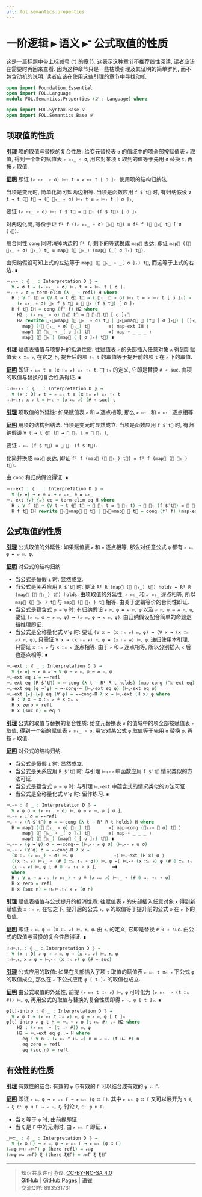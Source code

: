 ```yaml
---
url: fol.semantics.properties
---
```


# 一阶逻辑 ▸ 语义 ▸ᐨ 公式取值的性质

这是一篇标题中带上标减号 (ᐨ) 的章节. 这表示这种章节不推荐线性阅读, 读者应该在需要时再回来查看. 因为这种章节只是一些枯燥引理及其证明的简单罗列, 而不包含动机的说明. 读者应该在使用这些引理的章节中寻找动机.

```agda
open import Foundation.Essential
open import FOL.Language
module FOL.Semantics.Properties (ℒ : Language) where

open import FOL.Syntax.Base ℒ
open import FOL.Semantics.Base ℒ
```

## 项取值的性质

**<u>引理</u>** 项的取值与替换的复合性质:
给变元替换表 `σ` 的值域中的项全部按赋值表 `𝓋` 取值, 得到一个新的赋值表 `𝓋 ⊨ₜ_ ∘ σ`, 用它对某项 `t` 取到的值等于先用 `σ` 替换 `t`, 再按 `𝓋` 取值.

**<u>证明</u>** 即证 `(𝓋 ⊨ₜ_ ∘ σ) ⊨ₜ t ≡ 𝓋 ⊨ₜ t [ σ ]ₜ`. 使用项的结构归纳法.

当项是变元时, 简单化简可知两边相等. 当项是函数应用 `f $̇ t⃗` 时, 有归纳假设
`∀ t → t ∈⃗ t⃗ → (𝓋 ⊨ₜ_ ∘ σ) ⊨ₜ t ≡ 𝓋 ⊨ₜ t [ σ ]ₜ`,

要证 `(𝓋 ⊨ₜ_ ∘ σ) ⊨ₜ f $̇ t⃗ ≡ 𝓋 ⊨ₜ (f $̇ t⃗) [ σ ]ₜ`.

对两边化简, 等价于证
`fᴵ f ((𝓋 ⊨ₜ_ ∘ σ) ⊨ₜ⃗ t⃗) ≡ fᴵ f (𝓋 ⊨ₜ⃗ t⃗ [ σ ]ₜ⃗)`.

用合同性 `cong` 同时消掉两边的 `fᴵ f`, 剩下的等式换成 `map⃗` 表达, 即证
`map⃗ ((𝓋 ⊨ₜ_ ∘ σ) ⊨ₜ_) t⃗ ≡ map⃗ (𝓋 ⊨ₜ_) (map⃗ (_[ σ ]ₜ) t⃗)`.

由归纳假设可知上式的左边等于 `map⃗ (𝓋 ⊨ₜ_ ∘ _[ σ ]ₜ) t⃗`, 而这等于上式的右边. ∎

```agda
⊨ₜ-∘ : ⦃ _ : Interpretation D ⦄ →
  ∀ 𝓋 σ t → (𝓋 ⊨ₜ_ ∘ σ) ⊨ₜ t ≡ 𝓋 ⊨ₜ t [ σ ]ₜ
⊨ₜ-∘ 𝓋 σ = term-elim (λ _ → refl) H where
  H : ∀ f t⃗ → (∀ t → t ∈⃗ t⃗ → (_⊨ₜ_ 𝓋 ∘ σ) ⊨ₜ t ≡ 𝓋 ⊨ₜ t [ σ ]ₜ) →
    (𝓋 ⊨ₜ_ ∘ σ) ⊨ₜ f $̇ t⃗ ≡ 𝓋 ⊨ₜ (f $̇ t⃗) [ σ ]ₜ
  H f t⃗ IH = cong (fᴵ f) H2 where
    H2 : (𝓋 ⊨ₜ_ ∘ σ) ⊨ₜ⃗ t⃗ ≡ 𝓋 ⊨ₜ⃗ t⃗ [ σ ]ₜ⃗
    H2 rewrite ⊨ₜ⃗≡map⃗ (𝓋 ⊨ₜ_ ∘ σ) t⃗ | ⊨ₜ⃗≡map⃗ 𝓋 (t⃗ [ σ ]ₜ⃗) | []ₜ⃗≡map⃗ t⃗ σ =
      map⃗ ((𝓋 ⊨ₜ_ ∘ σ) ⊨ₜ_) t⃗       ≡⟨ map-ext IH ⟩
      map⃗ (𝓋 ⊨ₜ_ ∘ _[ σ ]ₜ) t⃗       ≡⟨ map-∘ _ _ _ ⟩
      map⃗ (𝓋 ⊨ₜ_) (map⃗ (_[ σ ]ₜ) t⃗) ∎
```

**<u>引理</u>** 赋值表插值与项提升的抵消性质:
往赋值表 `𝓋` 的头部插入任意对象 `x` 得到新赋值表 `x ∷ₙ 𝓋`, 在它之下, 提升后的项 `↑ₜ t` 的取值等于提升前的项 `t` 在 `𝓋` 下的取值.

**<u>证明</u>** 即证 `𝓋 ⊨ₜ t ≡ (x ∷ₙ 𝓋) ⊨ₜ ↑ₜ t`. 由 `↑ₜ` 的定义, 它即是替换 `# ∘ suc`. 由项的取值与替换的复合性质得证. ∎

```agda
∷ₙ⊨ₜ↑ₜ : ⦃ _ : Interpretation D ⦄ →
  ∀ (x : D) 𝓋 t → 𝓋 ⊨ₜ t ≡ (x ∷ₙ 𝓋) ⊨ₜ ↑ₜ t
∷ₙ⊨ₜ↑ₜ x 𝓋 t = ⊨ₜ-∘ (x ∷ₙ 𝓋) (# ∘ suc) t
```

**<u>引理</u>** 项取值的外延性:
如果赋值表 `𝓋` 和 `𝓊` 逐点相等, 那么 `𝓋 ⊨ₜ_` 和 `𝓊 ⊨ₜ_` 逐点相等.

**<u>证明</u>** 用项的结构归纳法. 当项是变元时显然成立. 当项是函数应用 `f $̇ t⃗` 时, 有归纳假设
`∀ t → t ∈⃗ t⃗ → 𝓋 ⊨ₜ t ≡ 𝓊 ⊨ₜ t`,

要证 `𝓋 ⊨ₜ (f $̇ t⃗) ≡ 𝓊 ⊨ₜ (f $̇ t⃗)`.

化简并换成 `map⃗` 表达, 即证
`fᴵ f (map⃗ (𝓋 ⊨ₜ_) t⃗) ≡ fᴵ f (map⃗ (𝓊 ⊨ₜ_) t⃗)`.

由 `cong` 和归纳假设得证. ∎

```agda
⊨ₜ-ext : ⦃ _ : Interpretation D ⦄ →
  ∀ {𝓋 𝓊} → 𝓋 ≗ 𝓊 → 𝓋 ⊨ₜ_ ≗ 𝓊 ⊨ₜ_
⊨ₜ-ext {𝓋} {𝓊} eq = term-elim eq H where
  H : ∀ f t⃗ → (∀ t → t ∈⃗ t⃗ → 𝓋 ⊨ₜ t ≡ 𝓊 ⊨ₜ t) → 𝓋 ⊨ₜ (f $̇ t⃗) ≡ 𝓊 ⊨ₜ (f $̇ t⃗)
  H f t⃗ IH rewrite ⊨ₜ⃗≡map⃗ 𝓋 t⃗ | ⊨ₜ⃗≡map⃗ 𝓊 t⃗ = cong (fᴵ f) (map-ext IH)
```

## 公式取值的性质

**<u>引理</u>** 公式取值的外延性:
如果赋值表 `𝓋` 和 `𝓊` 逐点相等, 那么对任意公式 `φ` 都有 `𝓋 ⊨ᵩ φ ↔ 𝓊 ⊨ᵩ φ`.

**<u>证明</u>** 对公式的结构归纳.

- 当公式是恒假 `⊥̇` 时:
    显然成立.
- 当公式是关系应用 `R $̇ t⃗` 时:
    要证 `Rᴵ R (map⃗ (𝓋 ⊨ₜ_) t⃗) holds ↔ Rᴵ R (map⃗ (𝓊 ⊨ₜ_) t⃗) holds`.
    由项取值的外延性, `𝓋 ⊨ₜ_` 和 `𝓊 ⊨ₜ_` 逐点相等, 所以 `map⃗ (𝓋 ⊨ₜ_) t⃗` 与 `map⃗ (𝓊 ⊨ₜ_) t⃗` 相等.
    由关于逻辑等价的合同性即证.
- 当公式是蕴含式 `φ →̇ ψ` 时:
    有归纳假设 `𝓋 ⊨ᵩ φ ↔ 𝓊 ⊨ᵩ φ` 以及 `𝓋 ⊨ᵩ ψ ↔ 𝓊 ⊨ᵩ ψ`,
    要证 `(𝓋 ⊨ᵩ φ → 𝓋 ⊨ᵩ ψ) ↔ (𝓊 ⊨ᵩ φ → 𝓊 ⊨ᵩ ψ)`.
    由归纳假设配合简单的命题逻辑推理即证.
- 当公式是全称量化式 `∀̇ φ` 时:
    要证 `(∀ x → (x ∷ₙ 𝓋) ⊨ᵩ φ) ↔ (∀ x → (x ∷ₙ 𝓊) ⊨ᵩ φ)`,
    只需证 `∀ x → (x ∷ₙ 𝓋) ⊨ᵩ φ ↔ (x ∷ₙ 𝓊) ⊨ᵩ φ`.
    递归使用本引理, 只需证 `x ∷ₙ 𝓋` 与 `x ∷ₙ 𝓊` 逐点相等.
    由于 `𝓋` 和 `𝓊` 逐点相等, 所以分别插入 `x` 后也逐点相等. ∎

```agda
⊨ᵩ-ext : ⦃ _ : Interpretation D ⦄ →
  ∀ {𝓋 𝓊} → 𝓋 ≗ 𝓊 → ∀ φ → 𝓋 ⊨ᵩ φ ↔ 𝓊 ⊨ᵩ φ
⊨ᵩ-ext eq ⊥̇ = ↔-refl
⊨ᵩ-ext eq (R $̇ t⃗) = ↔-cong (λ t → Rᴵ R t holds) (map-cong (⊨ₜ-ext eq) t⃗)
⊨ᵩ-ext eq (φ →̇ ψ) = ↔-cong-→ (⊨ᵩ-ext eq φ) (⊨ᵩ-ext eq ψ)
⊨ᵩ-ext {𝓋} {𝓊} eq (∀̇ φ) = ↔-cong-Π λ x → ⊨ᵩ-ext (H x) φ where
  H : ∀ x → x ∷ₙ 𝓋 ≗ x ∷ₙ 𝓊
  H x zero = refl
  H x (suc n) = eq n
```

**<u>引理</u>** 公式的取值与替换的复合性质:
给变元替换表 `σ` 的值域中的项全部按赋值表 `𝓋` 取值, 得到一个新的赋值表 `𝓋 ⊨ₜ_ ∘ σ`, 用它对某公式 `φ` 取值等于先用 `σ` 替换 `φ`, 再按 `𝓋` 取值.

**<u>证明</u>** 对公式的结构归纳.

- 当公式是恒假 `⊥̇` 时:
    显然成立.
- 当公式是关系应用 `R $̇ t⃗` 时:
    与引理 `⊨ₜ-∘` 中函数应用 `f $̇ t⃗` 情况类似的方法可证.
- 当公式是蕴含式 `φ →̇ ψ` 时:
    与引理 `⊨ᵩ-ext` 中蕴含式的情况类似的方法可证.
- 当公式是全称量化式 `∀̇ φ` 时:
    留作练习. ∎

```agda
⊨ᵩ-∘ : ⦃ _ : Interpretation D ⦄ →
  ∀ 𝓋 φ σ → (𝓋 ⊨ₜ_ ∘ σ) ⊨ᵩ φ ↔ 𝓋 ⊨ᵩ φ [ σ ]ᵩ
⊨ᵩ-∘ 𝓋 ⊥̇ σ = ↔-refl
⊨ᵩ-∘ 𝓋 (R $̇ t⃗) σ = ↔-cong (λ t → Rᴵ R t holds) H where
  H = map⃗ ((𝓋 ⊨ₜ_ ∘ σ) ⊨ₜ_) t⃗       ≡⟨ map-cong (⊨ₜ-∘ 𝓋 σ) t⃗ ⟩
      map⃗ (𝓋 ⊨ₜ_ ∘ _[ σ ]ₜ) t⃗       ≡⟨ map-∘ _ _ _ ⟩
      map⃗ (𝓋 ⊨ₜ_) (map⃗ (_[ σ ]ₜ) t⃗) ∎
⊨ᵩ-∘ 𝓋 (φ →̇ ψ) σ = ↔-cong-→ (⊨ᵩ-∘ 𝓋 φ σ) (⊨ᵩ-∘ 𝓋 ψ σ)
⊨ᵩ-∘ 𝓋 (∀̇ φ) σ = ↔-cong-Π λ x →
  (x ∷ₙ (𝓋 ⊨ₜ_) ∘ σ) ⊨ᵩ φ               ↔⟨ ⊨ᵩ-ext (H x) φ ⟩
  ((x ∷ₙ 𝓋) ⊨ₜ_ ∘ (# 0 ∷ₙ ↑ₜ ∘ σ)) ⊨ᵩ φ ↔⟨ ⊨ᵩ-∘ (x ∷ₙ 𝓋) φ (# 0 ∷ₙ ↑ₜ ∘ σ) ⟩
  (x ∷ₙ 𝓋) ⊨ᵩ φ [ # 0 ∷ₙ ↑ₜ ∘ σ ]ᵩ      ↔∎
  where
  H : ∀ x → x ∷ₙ (𝓋 ⊨ₜ_) ∘ σ ≗ (x ∷ₙ 𝓋) ⊨ₜ_ ∘ (# 0 ∷ₙ ↑ₜ ∘ σ)
  H x zero = refl
  H x (suc n) = ∷ₙ⊨ₜ↑ₜ x 𝓋 (σ n)
```

**<u>引理</u>** 赋值表插值与公式提升的抵消性质:
往赋值表 `𝓋` 的头部插入任意对象 `x` 得到新赋值表 `x ∷ₙ 𝓋`, 在它之下, 提升后的公式 `↑ᵩ φ` 的取值等于提升前的公式 `φ` 在 `𝓋` 下的取值.

**<u>证明</u>** 即证 `𝓋 ⊨ᵩ φ ↔ (x ∷ₙ 𝓋) ⊨ᵩ ↑ᵩ φ`. 由 `↑ᵩ` 的定义, 它即是替换 `# 0 ∘ suc`. 由公式的取值与替换的复合性质得证. ∎

```agda
∷ₙ⊨ᵩ↑ᵩ : ⦃ _ : Interpretation D ⦄ →
  ∀ (x : D) 𝓋 φ → 𝓋 ⊨ᵩ φ ↔ (x ∷ₙ 𝓋) ⊨ᵩ ↑ᵩ φ
∷ₙ⊨ᵩ↑ᵩ x 𝓋 φ = ⊨ᵩ-∘ (x ∷ₙ 𝓋) φ (# ∘ suc)
```

**<u>引理</u>** 公式应用的取值:
如果在头部插入了项 `t` 取值的赋值表 `𝓋 ⊨ₜ t ∷ₙ 𝓋` 下公式 `φ` 的取值成立, 那么在 `𝓋` 下公式应用 `φ [ t ]₀` 的取值也成立.

**<u>证明</u>** 由公式取值的外延性, 前提 `(𝓋 ⊨ₜ t ∷ₙ 𝓋) ⊨ᵩ φ` 可转化为 `(𝓋 ⊨ₜ_ ∘ (t ∷ₙ #)) ⊨ᵩ φ`, 再用公式的取值与替换的复合性质即得 `𝓋 ⊨ᵩ φ [ t ]₀`. ∎

```agda
φ[t]-intro : ⦃ _ : Interpretation D ⦄ →
  ∀ 𝓋 φ t → (𝓋 ⊨ₜ t ∷ₙ 𝓋) ⊨ᵩ φ → 𝓋 ⊨ᵩ φ [ t ]₀
φ[t]-intro 𝓋 φ t H = ⊨ᵩ-∘ 𝓋 φ (t ∷ₙ #) .⇒ H2 where
    H2 : (𝓋 ⊨ₜ_ ∘ (t ∷ₙ #)) ⊨ᵩ φ
    H2 = ⊨ᵩ-ext eq φ .⇒ H where
      eq : ∀ n → (𝓋 ⊨ₜ t ∷ₙ 𝓋) n ≡ 𝓋 ⊨ₜ (t ∷ₙ #) n
      eq zero = refl
      eq (suc n) = refl
```

## 有效性的性质

**<u>引理</u>** 有效性的结合:
有效的 `φ` 与有效的 `Γ` 可以结合成有效的 `φ ∷ Γ`.

**<u>证明</u>** 即证 `𝓋 ⊨ᵩ φ → 𝓋 ⊨ₛ Γ → 𝓋 ⊨ₛ (φ ∷ Γ)`. 其中 `𝓋 ⊨ₛ φ ∷ Γ` 又可以展开为 `∀ ξ → ξ ∈ᴸ φ ∷ Γ → 𝓋 ⊨ᵩ ξ`. 讨论 `ξ ∈ᴸ φ ∷ Γ`.

- 当 `ξ` 等于 `φ` 时, 由前提即证.
- 当 `ξ` 是 `Γ` 中的元素时, 由 `𝓋 ⊨ₛ Γ` 即证. ∎

```agda
_⊨∷_ : ⦃ _ : Interpretation D ⦄ →
  ∀ {𝓋 φ Γ} → 𝓋 ⊨ᵩ φ → 𝓋 ⊨ₛ Γ → 𝓋 ⊨ₛ (φ ∷ Γ)
(𝓋⊨φ ⊨∷ 𝓋⊨Γ) φ (here refl) = 𝓋⊨φ
(𝓋⊨φ ⊨∷ 𝓋⊨Γ) ξ (there ξ∈Γ) = 𝓋⊨Γ ξ ξ∈Γ
```

---
> 知识共享许可协议: [CC-BY-NC-SA 4.0](https://creativecommons.org/licenses/by-nc-sa/4.0/deed.zh)  
> [GitHub](https://github.com/choukh/MetaLogic/blob/main/src/FOL/Semantics/Properties.lagda.md) | [GitHub Pages](https://choukh.github.io/MetaLogic/FOL.Semantics.Properties.html) | [语雀](https://www.yuque.com/ocau/metalogic/fol.semantics.properties)  
> 交流Q群: 893531731
